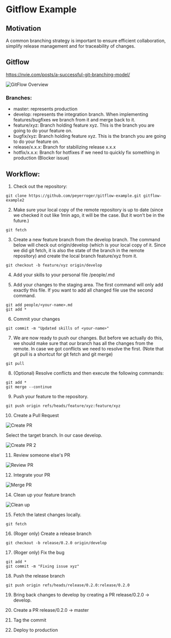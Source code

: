 # Gitflow Example

## Motivation
A common branching strategy is important to ensure efficient collaboration, simplify release management and for traceability of changes.

## Gitflow

https://nvie.com/posts/a-successful-git-branching-model/

![GitFlow Overview](./images/gitflow-overview.png)

### Branches:
- master: represents production
- develop: represents the integration branch. When implementing features/bugfixes we branch from it and merge back to it.
- feature/xyz: Branch holding feature xyz. This is the branch you are going to do your feature on.
- bugfix/xyz: Branch holding feature xyz. This is the branch you are going to do your feature on.
- release/x.x.x: Branch for stabilizing release x.x.x
- hotfix/x.x.x: Branch for hotfixes if we need to quickly fix something in production (Blocker issue)

## Workflow:

1. Check out the repository:

```shell
git clone https://github.com/peyerroger/gitflow-example.git gitflow-example2
```

2. Make sure your local copy of the remote repository is up to date (since we checked it out like 1min ago, it will be the case. But it won't be in the future.)

```shell
git fetch
```

3. Create a new feature branch from the develop branch.
The command below will check out origin/develop (which is your local copy of it. Since we did git fetch, it is also the state of the branch in the remote repository) and create the local branch feature/xyz from it.

```shell
git checkout -b feature/xyz origin/develop
```

4. Add your skills to your personal file /people/<your-name>.md

5. Add your changes to the staging area.
The first command will only add exactly this file.
If you want to add all changed file use the second command.
```shell
git add people/<your-name>.md
git add *
```
6. Commit your changes
```shell
git commit -m "Updated skills of <your-name>"
```

7. We are now ready to push our changes.
But before we actually do this, we should make sure that our branch has all the changes from the remote.
In case we got conflicts we need to resolve the first. (Note that git pull is a shortcut for git fetch and git merge)

```shell
git pull
```

8. (Optional) Resolve conflicts and then execute the following commands:
```shell
git add *
git merge --continue
```

9. Push your feature to the repository.
```shell
git push origin refs/heads/feature/xyz:feature/xyz
```

10. Create a Pull Request

![Create PR](./images/create-PR.png)

Select the target branch. In our case develop.

![Create PR 2](./images/create-PR-2.png)

11. Review someone else's PR

![Review PR](./images/review-PR.png)

12. Integrate your PR

![Merge PR](./images/merge-PR.png)

14. Clean up your feature branch

![Clean up](./images/delete-branch.png)

15. Fetch the latest changes locally.

```shell
git fetch
```

16. (Roger only) Create a release branch

```shell
git checkout -b release/0.2.0 origin/develop
```

17. (Roger only) Fix the bug
```shell
git add *
git commit -m "Fixing issue xyz"
```

18. Push the release branch

```shell
git push origin refs/heads/release/0.2.0:release/0.2.0
```

19. Bring back changes to develop by creating a PR release/0.2.0 -> develop.

20. Create a PR release/0.2.0 -> master

21. Tag the commit

23. Deploy to production












